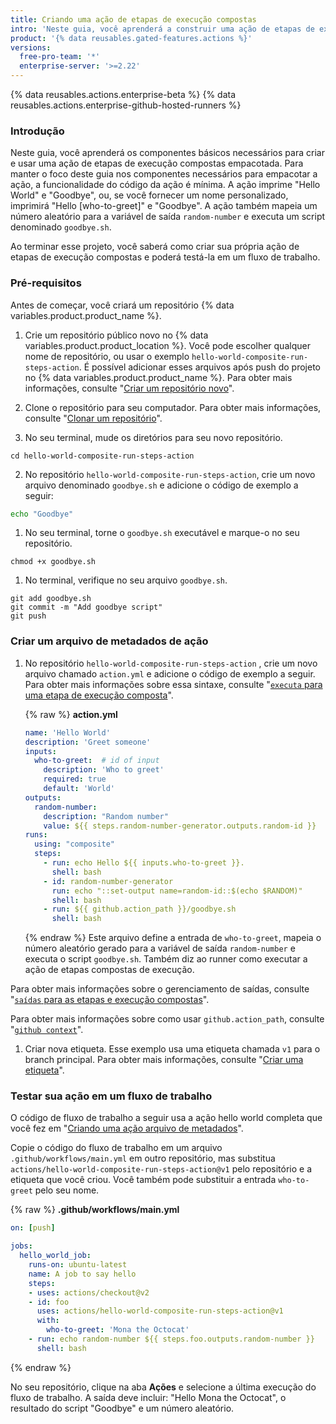 ```yaml
---
title: Criando uma ação de etapas de execução compostas
intro: 'Neste guia, você aprenderá a construir uma ação de etapas de execução compostas.'
product: '{% data reusables.gated-features.actions %}'
versions:
  free-pro-team: '*'
  enterprise-server: '>=2.22'
---
```


{% data reusables.actions.enterprise-beta %}
{% data reusables.actions.enterprise-github-hosted-runners %}

### Introdução

Neste guia, você aprenderá os componentes básicos necessários para criar e usar uma ação de etapas de execução compostas empacotada. Para manter o foco deste guia nos componentes necessários para empacotar a ação, a funcionalidade do código da ação é mínima. A ação imprime "Hello World" e "Goodbye", ou, se você fornecer um nome personalizado, imprimirá "Hello [who-to-greet]" e "Goodbye". A ação também mapeia um número aleatório para a variável de saída `random-number` e executa um script denominado `goodbye.sh`.

Ao terminar esse projeto, você saberá como criar sua própria ação de etapas de execução compostas e poderá testá-la em um fluxo de trabalho.

### Pré-requisitos

Antes de começar, você criará um repositório {% data variables.product.product_name %}.

1. Crie um repositório público novo no {% data variables.product.product_location %}. Você pode escolher qualquer nome de repositório, ou usar o exemplo `hello-world-composite-run-steps-action`. É possível adicionar esses arquivos após push do projeto no {% data variables.product.product_name %}. Para obter mais informações, consulte "[Criar um repositório novo](/articles/creating-a-new-repository)".

1. Clone o repositório para seu computador. Para obter mais informações, consulte "[Clonar um repositório](/articles/cloning-a-repository)".

1. No seu terminal, mude os diretórios para seu novo repositório.

  ```shell
  cd hello-world-composite-run-steps-action
  ```

2. No repositório `hello-world-composite-run-steps-action`, crie um novo arquivo denominado `goodbye.sh` e adicione o código de exemplo a seguir:

  ```bash
  echo "Goodbye"
  ```

1. No seu terminal, torne o `goodbye.sh` executável e marque-o no seu repositório.

  ```shell
  chmod +x goodbye.sh
  ```

1. No terminal, verifique no seu arquivo `goodbye.sh`.
  ```shell
  git add goodbye.sh
  git commit -m "Add goodbye script"
  git push
  ```

### Criar um arquivo de metadados de ação

1. No repositório `hello-world-composite-run-steps-action` , crie um novo arquivo chamado `action.yml` e adicione o código de exemplo a seguir. Para obter mais informações sobre essa sintaxe, consulte "[`executa` para uma etapa de execução composta](/actions/creating-actions/metadata-syntax-for-github-actions#runs-for-composite-run-steps-actions)".

    {% raw %}
    **action.yml**
    ```yaml
    name: 'Hello World'
    description: 'Greet someone'
    inputs:
      who-to-greet:  # id of input
        description: 'Who to greet'
        required: true
        default: 'World'
    outputs:
      random-number: 
        description: "Random number"
        value: ${{ steps.random-number-generator.outputs.random-id }}
    runs:
      using: "composite"
      steps: 
        - run: echo Hello ${{ inputs.who-to-greet }}.
          shell: bash
        - id: random-number-generator
          run: echo "::set-output name=random-id::$(echo $RANDOM)"
          shell: bash
        - run: ${{ github.action_path }}/goodbye.sh
          shell: bash
    ```
    {% endraw %}
  Este arquivo define a entrada de `who-to-greet`, mapeia o número aleatório gerado para a variável de saída `random-number` e executa o script `goodbye.sh`. Também diz ao runner como executar a ação de etapas compostas de execução.

  Para obter mais informações sobre o gerenciamento de saídas, consulte "[`saídas` para as etapas e execução compostas](/actions/creating-actions/metadata-syntax-for-github-actions#outputs-for-composite-run-steps-actions)".

  Para obter mais informações sobre como usar `github.action_path`, consulte "[`github context`](/actions/reference/context-and-expression-syntax-for-github-actions#github-context)".

1. Criar nova etiqueta. Esse exemplo usa uma etiqueta chamada `v1` para o branch principal. Para obter mais informações, consulte "[Criar uma etiqueta](/github/managing-your-work-on-github/creating-a-label)".

### Testar sua ação em um fluxo de trabalho

O código de fluxo de trabalho a seguir usa a ação hello world completa que você fez em "[Criando uma ação arquivo de metadados](/actions/creating-actions/creating-a-composite-run-steps-action#creating-an-action-metadata-file)".

Copie o código do fluxo de trabalho em um arquivo `.github/workflows/main.yml` em outro repositório, mas substitua `actions/hello-world-composite-run-steps-action@v1` pelo repositório e a etiqueta que você criou. Você também pode substituir a entrada `who-to-greet` pelo seu nome.

{% raw %}
**.github/workflows/main.yml**
```yaml
on: [push]

jobs:
  hello_world_job:
    runs-on: ubuntu-latest
    name: A job to say hello
    steps:
    - uses: actions/checkout@v2
    - id: foo
      uses: actions/hello-world-composite-run-steps-action@v1
      with:
        who-to-greet: 'Mona the Octocat'
    - run: echo random-number ${{ steps.foo.outputs.random-number }} 
      shell: bash
```
{% endraw %}

No seu repositório, clique na aba **Ações** e selecione a última execução do fluxo de trabalho. A saída deve incluir: "Hello Mona the Octocat", o resultado do script "Goodbye" e um número aleatório.
